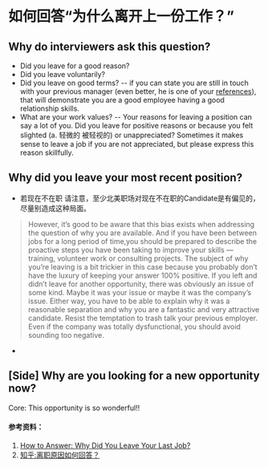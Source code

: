 # 如何回答“为什么离开上一份工作？”


## Why do interviewers ask this question?
* Did you leave for a good reason?
* Did you leave voluntarily?
* Did you leave on good terms? -- if you can state you are still in touch with your previous manager (even better, he is one of your [references](https://biginterview.com/blog/2012/05/job-reference-check.html)), that will demonstrate you are a good employee having a good relationship skills.
* What are your work values? -- Your reasons for leaving a position can say a lot of you. Did you leave for positive reasons or because you felt slighted (a. 轻微的 被轻视的) or unappreciated? Sometimes it makes sense to leave a job if you are not appreciated, but please express this reason skillfully.


## Why did you leave your most recent position?
* 若现在不在职
请注意，至少北美职场对现在不在职的Candidate是有偏见的，尽量别造成这种局面。
> However, it’s good to be aware that this bias exists when addressing the question of why you are available.  And if you have been between jobs for a long period of time,you should be prepared to describe the proactive steps you have been taking to improve your skills — training, volunteer work or consulting projects.
> The subject of why you’re leaving is a bit trickier in this case because you probably don’t have the luxury of keeping your answer 100% positive. If you left and didn’t leave for another opportunity, there was obviously an issue of some kind.
> Maybe it was your issue or maybe it was the company’s issue. Either way, you have to be able to explain why it was a reasonable separation and why you are a fantastic and very attractive candidate.
> Resist the temptation to trash talk your previous employer. Even if the company was totally dysfunctional, you should avoid sounding too negative.

* 

## [Side] Why are you looking for a new opportunity now?
Core: This opportunity is so wonderful!!


#### 参考资料：
1. [How to Answer: Why Did You Leave Your Last Job?](https://biginterview.com/blog/2013/04/why-did-you-leave-your-last-job.html)
2. [知乎:离职原因如何回答？](https://zhuanlan.zhihu.com/p/28489572)